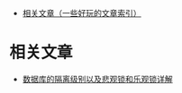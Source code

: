 - [相关文章（一些好玩的文章索引）](#相关文章：)
# 相关文章
- [数据库的隔离级别以及悲观锁和乐观锁详解](https://blog.csdn.net/xiaokang123456kao/article/details/75268240)
